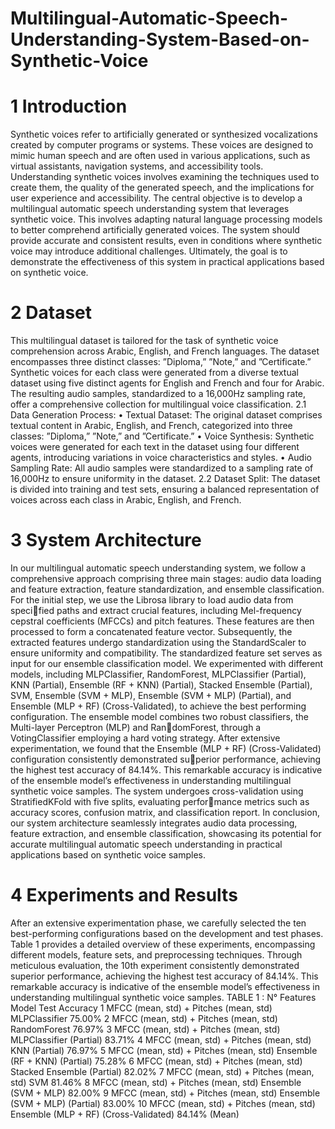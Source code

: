 # Multilingual-Automatic-Speech-Understanding-System-Based-on-Synthetic-Voice
# 1 Introduction
Synthetic voices refer to artificially generated or synthesized vocalizations created by computer programs or systems. These voices are designed to mimic human speech and are often used in various applications, such as virtual assistants, navigation systems, and accessibility tools. Understanding synthetic voices involves examining the techniques used to create them, the quality of the generated speech,
and the implications for user experience and accessibility.
The central objective is to develop a multilingual automatic speech understanding system that leverages synthetic voice. This involves adapting natural language processing models to better comprehend artificially generated voices. The system should provide accurate and consistent results, even in conditions where synthetic voice may introduce additional challenges. Ultimately, the goal is to demonstrate the effectiveness of this system in practical applications based on synthetic voice.
# 2 Dataset 
This multilingual dataset is tailored for the task of synthetic voice comprehension across Arabic, English, and French languages. The dataset encompasses three distinct classes: ”Diploma,” ”Note,” and ”Certificate.” Synthetic voices for each class were generated from a diverse textual dataset using five distinct agents for English and French and four for Arabic. The resulting audio samples, standardized to a 16,000Hz sampling rate, offer a comprehensive collection for multilingual voice classification.
2.1 Data Generation Process:
• Textual Dataset: The original dataset comprises textual content in Arabic, English, and French, categorized into three classes: ”Diploma,” ”Note,” and ”Certificate.”
• Voice Synthesis: Synthetic voices were generated for each text in the dataset using four different agents, introducing variations in voice characteristics and styles.
• Audio Sampling Rate: All audio samples were standardized to a sampling rate of 16,000Hz to ensure uniformity in the dataset.
2.2 Dataset Split:
The dataset is divided into training and test sets, ensuring a balanced representation of voices across each class in Arabic, English, and French.
# 3 System Architecture
In our multilingual automatic speech understanding system, we follow a comprehensive approach comprising three main stages: audio data loading and feature extraction, feature standardization, and ensemble classification. For the initial step, we use the Librosa library to load audio data from specified paths and extract crucial features, including Mel-frequency cepstral coefficients (MFCCs) and pitch features. These features are then processed to form a concatenated feature vector. Subsequently, the extracted features undergo standardization using the StandardScaler to ensure uniformity and compatibility. The standardized feature set serves as input for our ensemble classification model. We experimented with different models, including MLPClassifier, RandomForest, MLPClassifier (Partial), KNN (Partial), Ensemble (RF + KNN) (Partial), Stacked Ensemble (Partial), SVM, Ensemble (SVM + MLP), Ensemble (SVM + MLP) (Partial), and Ensemble (MLP + RF) (Cross-Validated), to achieve the best performing configuration.
The ensemble model combines two robust classifiers, the Multi-layer Perceptron (MLP) and RandomForest, through a VotingClassifier employing a hard voting strategy. After extensive experimentation,
we found that the Ensemble (MLP + RF) (Cross-Validated) configuration consistently demonstrated superior performance, achieving the highest test accuracy of 84.14%. This remarkable accuracy is indicative
of the ensemble model’s effectiveness in understanding multilingual synthetic voice samples.
The system undergoes cross-validation using StratifiedKFold with five splits, evaluating performance metrics such as accuracy scores, confusion matrix, and classification report. In conclusion, our
system architecture seamlessly integrates audio data processing, feature extraction, and ensemble classification, showcasing its potential for accurate multilingual automatic speech understanding in practical
applications based on synthetic voice samples.
# 4 Experiments and Results
After an extensive experimentation phase, we carefully selected the ten best-performing configurations based on the development and test phases. Table 1 provides a detailed overview of
these experiments, encompassing different models, feature sets, and preprocessing techniques. Through meticulous evaluation, the 10th experiment consistently demonstrated superior performance, achieving the highest test accuracy of 84.14%. This remarkable accuracy is indicative of the ensemble model’s effectiveness in understanding multilingual synthetic voice samples.
TABLE 1 :
N° Features                                   Model                         Test Accuracy
1 MFCC (mean, std) + Pitches (mean, std) MLPClassifier                          75.00%
2 MFCC (mean, std) + Pitches (mean, std) RandomForest                           76.97%
3 MFCC (mean, std) + Pitches (mean, std) MLPClassifier (Partial)                83.71%
4 MFCC (mean, std) + Pitches (mean, std) KNN (Partial)                          76.97%
5 MFCC (mean, std) + Pitches (mean, std) Ensemble (RF + KNN) (Partial)          75.28%
6 MFCC (mean, std) + Pitches (mean, std) Stacked Ensemble (Partial)             82.02%
7 MFCC (mean, std) + Pitches (mean, std) SVM                                    81.46%
8 MFCC (mean, std) + Pitches (mean, std) Ensemble (SVM + MLP)                   82.00%
9 MFCC (mean, std) + Pitches (mean, std) Ensemble (SVM + MLP) (Partial)         83.00%
10 MFCC (mean, std) + Pitches (mean, std) Ensemble (MLP + RF) (Cross-Validated) 84.14% (Mean)
